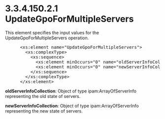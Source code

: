 <html dir="LTR" xmlns:mshelp="http://msdn.microsoft.com/mshelp" xmlns:ddue="http://ddue.schemas.microsoft.com/authoring/2003/5" xmlns:xlink="http://www.w3.org/1999/xlink" xmlns:tool="http://www.microsoft.com/tooltip">
 <body>
 <div id="header">
 <h1 class="heading">3.3.4.150.2.1 UpdateGpoForMultipleServers</h1>
 </div>
 <div id="mainSection">
 <div id="mainBody">
 <div id="allHistory" class="saveHistory"></div>
 <div id="sectionSection0" class="section" name="collapseableSection">
 

<p>This element specifies the input values for the
UpdateGpoForMultipleServers operation.</p>

<dl>
<dd>
<div><pre> &lt;xs:element name=&quot;UpdateGpoForMultipleServers&quot;&gt;
   &lt;xs:complexType&gt;
     &lt;xs:sequence&gt;
       &lt;xs:element minOccurs=&quot;0&quot; name=&quot;oldServerInfoCollection&quot; nillable=&quot;true&quot; type=&quot;ipam:ArrayOfServerInfo&quot; /&gt;
       &lt;xs:element minOccurs=&quot;0&quot; name=&quot;newServerInfoCollection&quot; nillable=&quot;true&quot; type=&quot;ipam:ArrayOfServerInfo&quot; /&gt;
     &lt;/xs:sequence&gt;
   &lt;/xs:complexType&gt;
 &lt;/xs:element&gt;  
</pre></div>
</dd></dl>

<p><b>oldServerInfoCollection</b>: Object of type
ipam:ArrayOfServerInfo representing the old state of servers.</p>

<p><b>newServerInfoCollection</b>: Object of type
ipam:ArrayOfServerInfo representing the new state of servers.</p>


 </div>
 </div>
 </div>
 </body>
</html>